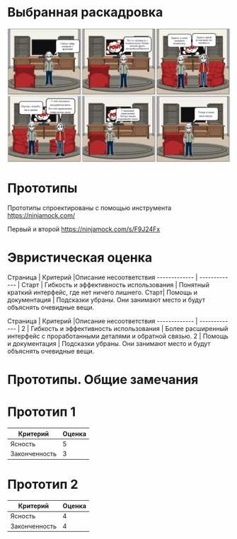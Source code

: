 # Выбранная раскадровка

![Alt text](https://github.com/RybinskHCI2019/assignment2-rapid-prototyping-VladSudakov/blob/master/resolve/%D0%A1%D0%BD%D0%B8%D0%BC%D0%BE%D0%BA.PNG "Старые комплектующие") 

# Прототипы
Прототипы спроектированы с помощью инструмента https://ninjamock.com/ 

Первый и второй https://ninjamock.com/s/F9J24Fx

# Эвристическая оценка
Страница  | Критерий |Описание несоответствия
------------- | ------------- |
  Старт |  Гибкость и эффективность использования  | Понятный краткий интерфейс, где нет ничего лишнего.
  Старт|  Помощь и документация | Подсказки убраны. Они занимают место и будут объяснять очевидные вещи.
   
Страница  | Критерий |Описание несоответствия
------------- | ------------- |
 2  |  Гибкость и эффективность использования | Более расширенный интерфейс с проработанными деталями и обратной связью.
 2  |  Помощь и документация  | Подсказки убраны. Они занимают место и будут объяснять очевидные вещи.

# Прототипы. Общие замечания
# Прототип 1
Критерий  | Оценка 
------------- | ------------- 
Ясность  |  5  
Законченность  |  3  
# Прототип 2
Критерий  | Оценка
------------- | ------------- 
Ясность  |   4 
Законченность   |   4
